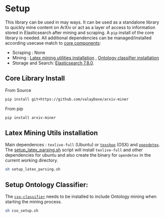
# Setup
This library can be used in may ways. It can be used as a standalone library to quickly mine content on ArXiv or act as a layer of access to information stored in Elasticsearch after mining and scraping. A `pip` install of the core library is needed. All additional dependencies can be managed/installed according usecase match to [core components](core_components.md):
- Scraping : None
- Mining : [Latex mining utilities installation](quickstart.md#latex-mining-utils-installation) , [Ontology classifier installation](quickstart.md#setup-ontology-classifier)
- Storage and Search: [Elasticsearch 7.8.0](https://www.elastic.co/guide/en/elasticsearch/reference/7.8/deb.html).

## Core Library Install 

From Source 
```sh
pip install git+https://github.com/valayDave/arxiv-miner
```

From pip 
```sh
pip install arxiv-miner
```
## Latex Mining Utils installation
Main dependences : `texlive-full` (Ubuntu) or [`texshop`](https://pages.uoregon.edu/koch/texshop/) (OSX) and [`opendetex`](https://github.com/pkubowicz/opendetex). The [setup_latex_parsing.sh](https://github.com/valayDave/arxiv-miner/blob/master/setup_latex_parsing.sh) script will install `texlive-full` and other dependencies for ubuntu and also create the binary for `opendetex` in the current working directory. 
```sh
sh setup_latex_parsing.sh
```
## Setup Ontology Classifier: 
The [`cso-classifier`](https://github.com/angelosalatino/cso-classifier/) needs to be installed to include Ontology mining when starting the mining process. 
```sh
sh cso_setup.sh
```
